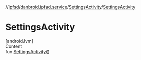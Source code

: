 //[ipfsd](../../index.md)/[danbroid.ipfsd.service](../index.md)/[SettingsActivity](index.md)/[SettingsActivity](-settings-activity.md)



# SettingsActivity  
[androidJvm]  
Content  
fun [SettingsActivity](-settings-activity.md)()  



